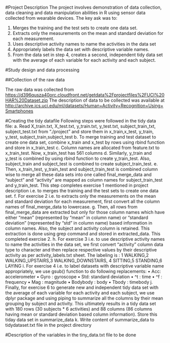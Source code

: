 #Project Description
The project involves demonstration of data collection, data cleaning and data manipulation abilities in R using sensor data collected from wearable devices. The key ask was to:
1.	Merges the training and the test sets to create one data set.
2.	Extracts only the measurements on the mean and standard deviation for each measurement. 
3.	Uses descriptive activity names to name the activities in the data set
4.	Appropriately labels the data set with descriptive variable names. 
5.	From the data set in step 4, creates a second, independent tidy data set with the average of each variable for each activity and each subject.

#Study design and data processing

##Collection of the raw data

The raw data was collected from 
https://d396qusza40orc.cloudfront.net/getdata%2Fprojectfiles%2FUCI%20HAR%20Dataset.zip 
The description of data to be collected was available at
http://archive.ics.uci.edu/ml/datasets/Human+Activity+Recognition+Using+Smartphones

#Creating the tidy datafile
Following steps were followed in the tidy data file:
a.	Read X_train.txt, X_test.txt, y_train.txt, y_test.txt, subject_train_txt, subject_test.txt from “./project” and store them in x_train,x_test, y_train, y_test, subject_train,subject_test
b.	To merge training and test dataset to create one data set, combine x_train and x_test by rows using rbind function and store in x_train_test
c.	Column names are allocated from feature.txt to x_train_test. Now, x_train_test has 561 columns
d.	Similarly, y_train and y_test is combined by using rbind function to create y_train_test. Also, subject_train and subject_test is combined to create subject_train_test.
e.	Then, x_train_test, y_train_test and subject_train_test is combined column wise to merge all these data sets into one called final_merge_data and “subject” and “activity” are mapped as column names for subject_train_test and y_train_test. This step completes exercise 1 mentioned in project description i.e. to merges the training and the test sets to create one data set.
f.	For exercise 2 i.e. to extracts only the measurements on the mean and standard deviation for each measurement, first convert all the column names of final_merge_data to lowercase.
g.	Then, all rows from final_merge_data are extracted but only for those column names which have either “mean” (represented by “mean” in column name) or “standard deviation” (represented by “std” in column name) based information in column names. Also, the subject and activity column is retained. This extraction is done using grep command and stored in extracted_data. This completed exercise 2.
h.	For exercise 3 i.e. to use descriptive activity names to name the activities in the data set, we first convert “activity” column data type to character and then replace respective values by their descriptive activity as per activity_labels.txt sheet. The labeling is : 1 WALKING,2 WALKING_UPSTAIRS,3 WALKING_DOWNSTAIRS, 4 SITTING,5 STANDING,6 LAYING
i.	For exercise 4 i.e. to label datasets with descriptive variable name appropriately, we use gsub() function to do following replacements:
•	Acc: accelerometer
•	Gyro : gyroscope
•	Std: standard deviation
•	^t : time
•	^f : frequency
•	Mag : magnitude
•	Bodybody : body
•	Tbody : timebody
j.	Finally, for exercise 6 to generate new and independent tidy data set with the average of each variable for each activity and each subject, we use dplyr package and using piping to summarize all the columns by their mean grouping by subject and activity. This ultimately results in a tidy data set with 180 rows (30 subjects * 6 activities) and 88 columns (86 columns having mean or standard deviation based column information). Store this tiday data set in summarize_data
k.	Write content of summarize_data to tidydataset.txt file in the project directory

#Description of the variables in the tiny_data.txt file
to be done

